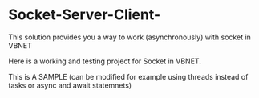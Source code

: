 # Socket-Server-Client-
This solution provides you a way to work (asynchronously) with socket in VBNET

Here is a working and testing project for Socket in VBNET.

This is A SAMPLE (can be modified for example using threads instead of tasks or async and await statemnets) 

